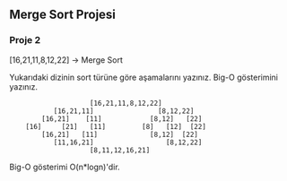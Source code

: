 ## Merge Sort Projesi

### Proje 2

[16,21,11,8,12,22] -> Merge Sort

Yukarıdaki dizinin sort türüne göre aşamalarını yazınız.
Big-O gösterimini yazınız.

                        [16,21,11,8,12,22]
               [16,21,11]                [8,12,22] 
            [16,21]    [11]            [8,12]   [22]
        [16]     [21]   [11]         [8]   [12]  [22]
            [16,21]   [11]             [8,12]  [22]
               [11,16,21]                  [8,12,22]
                        [8,11,12,16,21]

Big-O gösterimi O(n*logn)'dir.